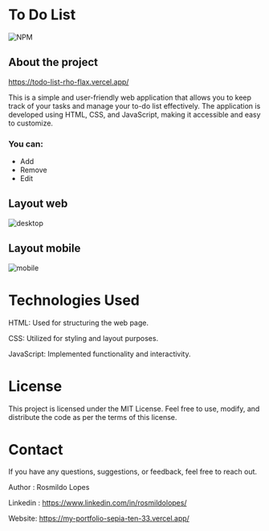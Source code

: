 # To Do List

![NPM](https://img.shields.io/npm/l/react)

## About the project

https://todo-list-rho-flax.vercel.app/

This is a simple and user-friendly web application that allows you to keep track of your tasks and manage your to-do list effectively. The application is developed using HTML, CSS, and JavaScript, making it accessible and easy to customize.


### You can:
- Add
- Remove 
- Edit 


## Layout web

![desktop](https://github.com/rosmildoLopes/todo-list/assets/123316625/7364bd7b-5892-4229-bc68-247ae17083f1)

## Layout mobile

![mobile](https://github.com/rosmildoLopes/todo-list/assets/123316625/e6f9a4f1-5c22-4b70-8904-772bacca3952)

# Technologies Used

HTML: Used for structuring the web page.

CSS: Utilized for styling and layout purposes.

JavaScript: Implemented functionality and interactivity.



# License

This project is licensed under the MIT License. Feel free to use, modify, and distribute the code as per the terms of this license.

# Contact

If you have any questions, suggestions, or feedback, feel free to reach out.

Author : Rosmildo Lopes

Linkedin :
https://www.linkedin.com/in/rosmildolopes/

Website: https://my-portfolio-sepia-ten-33.vercel.app/
